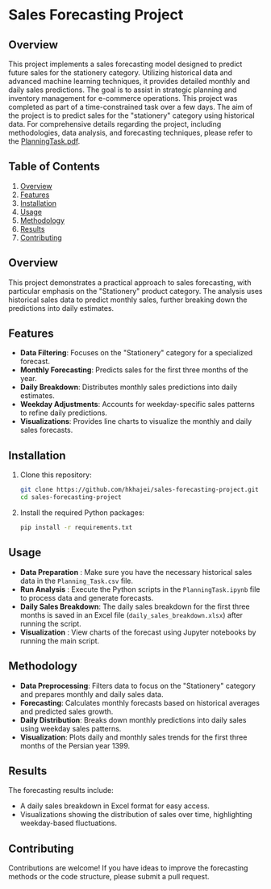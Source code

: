 # Sales Forecasting Project

## Overview

This project implements a sales forecasting model designed to predict future sales for the stationery category. Utilizing historical data and advanced machine learning techniques, it provides detailed monthly and daily sales predictions. The goal is to assist in strategic planning and inventory management for e-commerce operations.
This project was completed as part of a time-constrained task over a few days. The aim of the project is to predict sales for the "stationery" category using historical data.
For comprehensive details regarding the project, including methodologies, data analysis, and forecasting techniques, please refer to the [PlanningTask.pdf](PlanningTask.pdf).


## Table of Contents
1. [Overview](#overview)
2. [Features](#features)
3. [Installation](#installation)
4. [Usage](#usage)
5. [Methodology](#methodology)
6. [Results](#results)
7. [Contributing](#contributing)

## Overview
This project demonstrates a practical approach to sales forecasting, with particular emphasis on the "Stationery" product category. The analysis uses historical sales data to predict monthly sales, further breaking down the predictions into daily estimates.

## Features
- **Data Filtering**: Focuses on the "Stationery" category for a specialized forecast.
- **Monthly Forecasting**: Predicts sales for the first three months of the year.
- **Daily Breakdown**: Distributes monthly sales predictions into daily estimates.
- **Weekday Adjustments**: Accounts for weekday-specific sales patterns to refine daily predictions.
- **Visualizations**: Provides line charts to visualize the monthly and daily sales forecasts.


## Installation
1. Clone this repository:
   ```bash
   git clone https://github.com/hkhajei/sales-forecasting-project.git
   cd sales-forecasting-project
   ```
2. Install the required Python packages:
   ```bash
   pip install -r requirements.txt
   ```
## Usage
 * **Data Preparation** : Make sure you have the necessary historical sales data in the ```Planning_Task.csv``` file.
 * **Run Analysis** : Execute the Python scripts in the ```PlanningTask.ipynb``` file to process data and generate forecasts.
 * **Daily Sales Breakdown**: The daily sales breakdown for the first three months is saved in an Excel file (```daily_sales_breakdown.xlsx```) after running the script.
 * **Visualization** : View charts of the forecast using Jupyter notebooks by running the main script.

## Methodology
* **Data Preprocessing**: Filters data to focus on the "Stationery" category and prepares monthly and daily sales data.
* **Forecasting**: Calculates monthly forecasts based on historical averages and predicted sales growth.
* **Daily Distribution**: Breaks down monthly predictions into daily sales using weekday sales patterns.
* **Visualization**: Plots daily and monthly sales trends for the first three months of the Persian year 1399.

## Results
The forecasting results include:

* A daily sales breakdown in Excel format for easy access.
* Visualizations showing the distribution of sales over time, highlighting weekday-based fluctuations.

## Contributing
Contributions are welcome! If you have ideas to improve the forecasting methods or the code structure, please submit a pull request.
